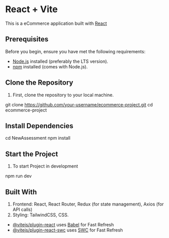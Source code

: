 # React + Vite

This is a eCommerce application built with [React](https://reactjs.org/)

## Prerequisites

Before you begin, ensure you have met the following requirements:

- [Node.js](https://nodejs.org/) installed (preferably the LTS version).
- [npm](https://www.npmjs.com/) installed (comes with Node.js).

## Clone the Repository

1. First, clone the repository to your local machine.

git clone https://github.com/your-username/ecommerce-project.git
cd ecommerce-project

## Install Dependencies

cd NewAssessment
npm install

## Start the Project

1. To start Project in development

npm run dev

## Built With

1. Frontend: React, React Router, Redux (for state management), Axios (for API calls)
2. Styling: TailwindCSS, CSS.



- [@vitejs/plugin-react](https://github.com/vitejs/vite-plugin-react/blob/main/packages/plugin-react/README.md) uses [Babel](https://babeljs.io/) for Fast Refresh
- [@vitejs/plugin-react-swc](https://github.com/vitejs/vite-plugin-react-swc) uses [SWC](https://swc.rs/) for Fast Refresh

